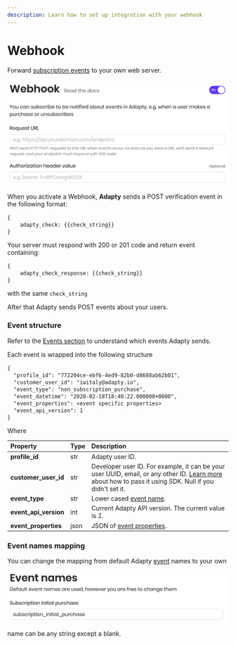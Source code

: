 ```yaml
---
description: Learn how to set up integration with your webhook
---
```


# Webhook

Forward [subscription events](./#events) to your own web server.

![](../../.gitbook/assets/image%20%2827%29.png)

When you activate a Webhook, **Adapty** sends a POST verification event in the following format:

```text
{
    adapty_check: {{check_string}}
}
```

Your server must respond with 200 or 201 code and return event containing:

```text
{
    adapty_check_response: {{check_string}}
}
```

with the same `check_string`

After that Adapty sends POST events about your users.



### Event structure

Refer to the [Events section](./#events) to understand which events Adapty sends.

Each event is wrapped into the following structure

```text
{
  "profile_id": "772204ce-ebf6-4ed9-82b0-d8688ab62b01",
  "customer_user_id": "iwitaly@adapty.io",
  "event_type": "non_subscription_purchase",
  "event_datetime": "2020-02-18T18:40:22.000000+0000",
  "event_properties": <event specific properties>
  "event_api_version": 1
}
```

Where

| Property | Type | Description |
| :--- | :--- | :--- |
| **profile\_id** | str | Adapty user ID. |
| **customer\_user\_id** | str | Developer user ID. For example, it can be your user UUID, email, or any other ID. [Learn more](https://github.com/adaptyteam/AdaptySDK-iOS#configure-your-app) about how to pass it using SDK. Null if you didn't set it. |
| **event\_type** | str | Lower cased [event name](./#events). |
| **event\_api\_version** | int | Current Adapty API version. The current value is _1._ |
| **event\_properties** | json | JSON of [event properties](./#properties). |



### Event names mapping

You can change the mapping from default Adapty [event](./#events) names to your own

![Changing event name](../../.gitbook/assets/image%20%2838%29.png)

name can be any string except a blank.

